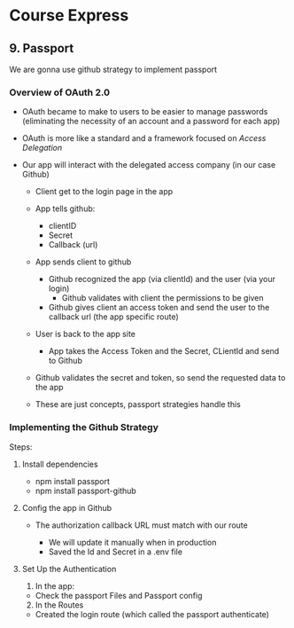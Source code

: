 # Course Express

## 9. Passport

We are gonna use github strategy to implement passport

### Overview of OAuth 2.0

- OAuth became to make to users to be easier to manage passwords (eliminating the necessity of an account and a password for each app)

- OAuth is more like a standard and a framework focused on _Access Delegation_

- Our app will interact with the delegated access company (in our case Github)

  - Client get to the login page in the app
  - App tells github:
    - clientID
    - Secret
    - Callback (url)
  - App sends client to github
    - Github recognized the app (via clientId) and the user (via your login)
      - Github validates with client the permissions to be given
    - Github gives client an access token and send the user to the callback url (the app specific route)
  - User is back to the app site
    - App takes the Access Token and the Secret, CLientId and send to Github
  - Github validates the secret and token, so send the requested data to the app

  - These are just concepts, passport strategies handle this

### Implementing the Github Strategy

Steps:

1. Install dependencies

   - npm install passport
   - npm install passport-github

2. Config the app in Github

   - The authorization callback URL must match with our route

     - We will update it manually when in production

     * Saved the Id and Secret in a .env file

3. Set Up the Authentication
   1. In the app:
   - Check the passport Files and Passport config
   2. In the Routes
   - Created the login route (which called the passport authenticate)

